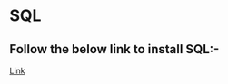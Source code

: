 # SQL

## Follow the below link to install SQL:-

<a href="https://www.digitalocean.com/community/tutorials/how-to-install-mysql-on-ubuntu-18-04">Link</a>

